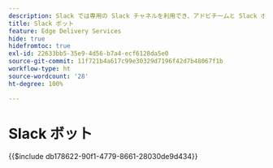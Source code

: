 ```yaml
---
description: Slack では専用の Slack チャネルを利用でき、アドビチームと Slack ボットの両方が質問に答えることができます。
title: Slack ボット
feature: Edge Delivery Services
hide: true
hidefromtoc: true
exl-id: 22633bb5-35e9-4d56-b7a4-ecf6128da5e0
source-git-commit: 11f721b4a617c99e30329d7196f42d7b48067f1b
workflow-type: ht
source-wordcount: '28'
ht-degree: 100%

---
```


# Slack ボット

{{$include db178622-90f1-4779-8661-28030de9d434}}


